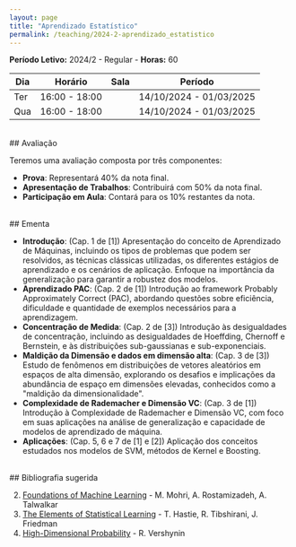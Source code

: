 ```yaml
---
layout: page
title: "Aprendizado Estatístico"
permalink: /teaching/2024-2-aprendizado_estatistico
---
```



**Período Letivo:** 2024/2 - Regular -  **Horas:** 60  

| Dia  | Horário         | Sala | Período                  |
|------|-----------------|------|--------------------------|
| Ter  | 16:00 - 18:00   |      | 14/10/2024 - 01/03/2025  |
| Qua  | 16:00 - 18:00   |      | 14/10/2024 - 01/03/2025  |
  
<br>
## Avaliação

Teremos uma avaliação composta por três componentes:

- **Prova**: Representará 40% da nota final.
- **Apresentação de Trabalhos**: Contribuirá com 50% da nota final.
- **Participação em Aula**: Contará para os 10% restantes da nota.

<br>
## Ementa

- **Introdução**: (Cap. 1 de [1]) Apresentação do conceito de Aprendizado de Máquinas, incluindo os tipos de problemas que podem ser resolvidos, as técnicas clássicas utilizadas, os diferentes estágios de aprendizado e os cenários de aplicação. Enfoque na importância da generalização para garantir a robustez dos modelos. 
- **Aprendizado PAC**: (Cap. 2 de [1]) Introdução ao framework Probably Approximately Correct (PAC), abordando questões sobre eficiência, dificuldade e quantidade de exemplos necessários para a aprendizagem.
- **Concentração de Medida**: (Cap. 2 de [3]) Introdução às desigualdades de concentração, incluindo as desigualdades de Hoeffding, Chernoff e Bernstein, e às distribuições sub-gaussianas e sub-exponenciais.
- **Maldição da Dimensão e dados em dimensão alta**: (Cap. 3 de [3]) Estudo de fenômenos em distribuições de vetores aleatórios em espaços de alta dimensão, explorando os desafios e implicações da abundância de espaço em dimensões elevadas, conhecidos como a "maldição da dimensionalidade".
- **Complexidade de Rademacher e Dimensão VC**: (Cap. 3 de [1]) Introdução à Complexidade de Rademacher e Dimensão VC, com foco em suas aplicações na análise de generalização e capacidade de modelos de aprendizado de máquina.
- **Aplicações**: (Cap. 5, 6 e 7 de [1] e [2]) Aplicação dos conceitos estudados nos modelos de SVM, métodos de Kernel e Boosting.

<br>
## Bibliografia sugerida

2. [Foundations of Machine Learning](https://cs.nyu.edu/~mohri/mlbook/) - M. Mohri, A. Rostamizadeh, A. Talwalkar
1. [The Elements of Statistical Learning](https://hastie.su.domains/Papers/ESLII.pdf) - T. Hastie, R. Tibshirani, J. Friedman
3. [High-Dimensional Probability](https://www.math.uci.edu/~rvershyn/papers/HDP-book/HDP-book.html) - R. Vershynin


